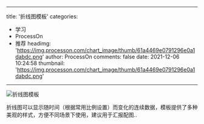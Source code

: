 
---
title: '折线图模板'
categories: 
 - 学习
 - ProcessOn
 - 推荐
headimg: 'https://img.processon.com/chart_image/thumb/61a4469e0791296e0a1dabdc.png'
author: ProcessOn
comments: false
date: 2021-12-06 10:24:58
thumbnail: 'https://img.processon.com/chart_image/thumb/61a4469e0791296e0a1dabdc.png'
---

<div>   
<img class="thumb" alt="折线图模板" src="https://img.processon.com/chart_image/thumb/61a4469e0791296e0a1dabdc.png" referrerpolicy="no-referrer">
<p>折线图可以显示随时间（根据常用比例设置）而变化的连续数据，模板提供了多种美观的样式，方便不同场景下使用，建议用于汇报配图..</p>  
</div>
            